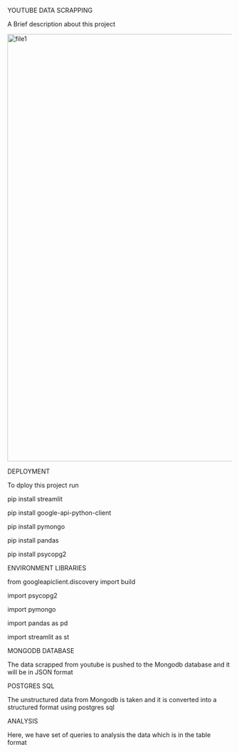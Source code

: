 YOUTUBE DATA SCRAPPING

A Brief description about this project

<img width="960" alt="file1" src="https://github.com/pavisugunaraj/Youtube-Data-Harvesting-Project/assets/156047936/cf6855b0-17f1-4b92-8007-cf73be11cc89">

DEPLOYMENT

To dploy this project run

pip install streamlit

pip install google-api-python-client

pip install pymongo

pip install pandas

pip install psycopg2

ENVIRONMENT LIBRARIES

from googleapiclient.discovery import build

import psycopg2

import pymongo

import pandas as pd

import streamlit as st

MONGODB DATABASE

The data scrapped from youtube is pushed to the Mongodb database and it will be in JSON format

POSTGRES SQL

The unstructured data from Mongodb is taken and it is converted into a structured format using postgres sql

ANALYSIS

Here, we have set of queries to analysis the data which is in the table format



